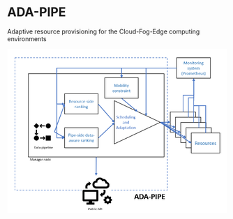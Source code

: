 # ADA-PIPE
Adaptive resource provisioning for the Cloud-Fog-Edge computing environments



![alt text](https://raw.githubusercontent.com/DataCloud-project/ADA-PIPE/main/figure/arch.png)
